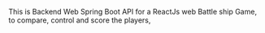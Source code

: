 This is Backend Web Spring Boot API for a ReactJs web Battle ship Game, to compare, control and score the players, 
